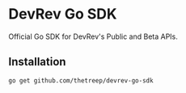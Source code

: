 # DevRev Go SDK

Official Go SDK for DevRev's Public and Beta APIs.

## Installation

```bash
go get github.com/thetreep/devrev-go-sdk
```